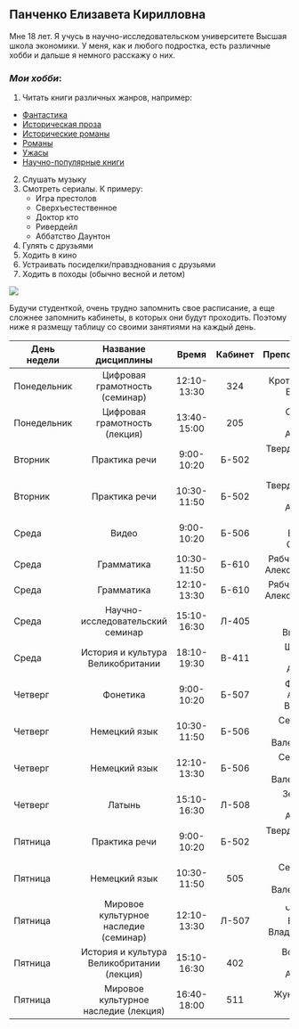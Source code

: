 ## Панченко Елизавета Кирилловна
Мне 18 лет. Я учусь в научно-исследовательском университете Высшая школа экономики.
У меня, как и любого подростка, есть различные хобби и дальше я немного расскажу о них.
### *Мои хобби*:
1. Читать книги различных жанров, например: 
  * [Фантастика](https://ru.wikipedia.org/wiki/%D0%A4%D0%B0%D0%BD%D1%82%D0%B0%D1%81%D1%82%D0%B8%D0%BA%D0%B0)
  * [Историческая проза](https://ru.wikipedia.org/wiki/%D0%98%D1%81%D1%82%D0%BE%D1%80%D0%B8%D1%87%D0%B5%D1%81%D0%BA%D0%B0%D1%8F_%D0%BF%D1%80%D0%BE%D0%B7%D0%B0)
  * [Исторические романы](https://ru.wikipedia.org/wiki/%D0%98%D1%81%D1%82%D0%BE%D1%80%D0%B8%D1%87%D0%B5%D1%81%D0%BA%D0%B8%D0%B9_%D1%80%D0%BE%D0%BC%D0%B0%D0%BD)
  * [Романы](https://ru.wikipedia.org/wiki/%D0%A0%D0%BE%D0%BC%D0%B0%D0%BD)
  * [Ужасы](https://ru.wikipedia.org/wiki/%D0%9B%D0%B8%D1%82%D0%B5%D1%80%D0%B0%D1%82%D1%83%D1%80%D0%B0_%D1%83%D0%B6%D0%B0%D1%81%D0%BE%D0%B2)
  * [Научно-популярные книги](https://ru.wikipedia.org/wiki/%D0%9D%D0%B0%D1%83%D1%87%D0%BD%D0%BE-%D0%BF%D0%BE%D0%BF%D1%83%D0%BB%D1%8F%D1%80%D0%BD%D0%B0%D1%8F_%D0%BB%D0%B8%D1%82%D0%B5%D1%80%D0%B0%D1%82%D1%83%D1%80%D0%B0)
2. Слушать музыку
3. Смотреть сериалы. К примеру:
    * Игра престолов
    * Сверхъестественное
    * Доктор кто
    * Ривердейл
    * Аббатство Даунтон
4. Гулять с друзьями
5. Ходить в кино
6. Устраивать посиделки/правзднования с друзьями
7. Ходить в походы (обычно весной и летом)

![](https://spezrezerv.ru/assets/cache/images/x200-pohod.35d.jpg)

Будучи студенткой, очень трудно запомнить свое расписание, а еще сложнее запомнить кабинеты, в которых они будут проходить. Поэтому ниже я размещу таблицу со своими занятиями на каждый день.

День недели|Название дисциплины|Время|Кабинет|Преподаватель
---|:---:|:---:|:---:|---:|
Понедельник|Цифровая грамотность (семинар)|12:10-13:30|324|Кротова Елена Борисовна| 
Понедельник|Цифровая грамотность (лекция)|13:40-15:00|205|Скоринкин Данила Андреевич|
Вторник|Практика речи|9:00-10:20|Б-502|Твердохлебова Ирина Петровна|
Вторник|Практика речи|10:30-11:50|Б-502|Твердохлебова Данила Андреевич|
Среда|Видео|9:00-10:20|Б-506|Чигирева Екатерина Сергеевна|
Среда|Грамматика|10:30-11:50|Б-610|Рябчун Сергей Александрович|
Среда|Грамматика|12:10-13:30|Б-610|Рябчун Сергей Александрович|
Среда|Научно-исследовательский семинар|15:10-16:30|Л-405|Резанова Ирина Витальевна|
Среда|История и культура Великобритании|18:10-19:30|В-411|Шустилова Татьяна Антоновна|
Четверг|Фонетика|9:00-10:20|Б-507|Филипская Анастасия Вадимовна|
Четверг|Немецкий язык|10:30-11:50|Б-506|Семинихина Наталья Валентиновна|
Четверг|Немецкий язык|12:10-13:30|Б-506|Семинихина Наталья Валентиновна|
Четверг|Латынь|15:10-16:30|Л-508|Зедгенидзе Ангелина Андреевна|
Пятница|Практика речи|9:00-10:20|Б-502|Твердохлебова Ирина Петровна|
Пятница|Немецкий язык|10:30-11:50|505|Семинихина Наталья Валентиновна|
Пятница|Мировое культурное наследие (семинар)|12:10-13:30|Л-507|Чернецова Екатерина Владимировна|
Пятница|История и культура Великобритании (лекция)|15:10-16:30|402|Волконская Мария Андреевна|
Пятница|Мировое культурное наследие (лекция)|16:40-18:00|511|Жунич Ирина Ивановна|
